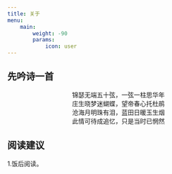 ```yaml
---
title: 关于
menu:
    main: 
        weight: -90
        params:
            icon: user
---
```


## 先吟诗一首
<center>锦瑟无端五十弦，一弦一柱思华年</center>
<center>庄生晓梦迷蝴蝶，望帝春心托杜鹃</center>
<center>沧海月明珠有泪，蓝田日暖玉生烟</center>
<center>此情可待成追忆，只是当时已惘然</center>

## 阅读建议

1.饭后阅读。
